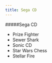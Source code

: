 ```yaml
---
title: Sega CD
---
```


#####Sega CD

- Prize Fighter
- Sewer Shark
- Sonic CD
- Star Wars Chess
- Stellar Fire
